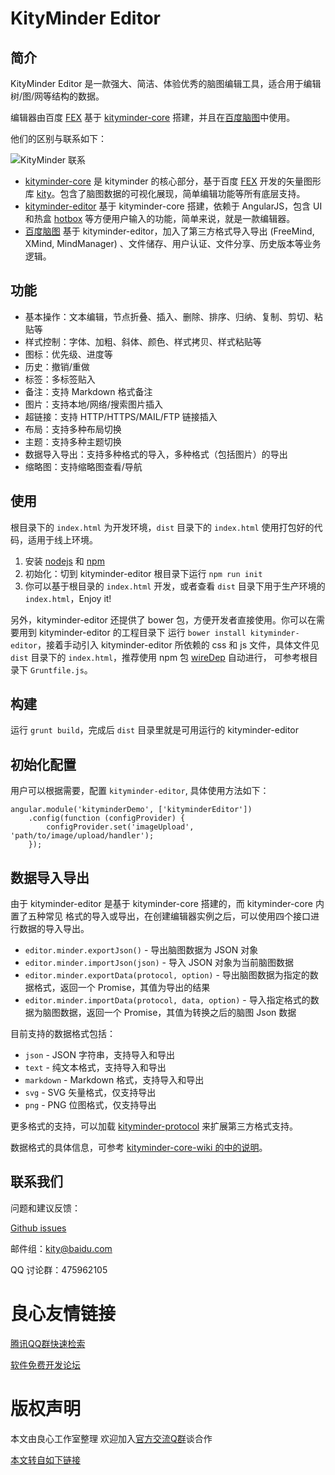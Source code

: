 KityMinder Editor
==========

## 简介

KityMinder Editor 是一款强大、简洁、体验优秀的脑图编辑工具，适合用于编辑树/图/网等结构的数据。

编辑器由百度 [FEX](http://u.720life.cn/g/54145d0471d91890860f7f8463c0304655373d95131dbf00ac01b844c116b596) 基于 [kityminder-core](http://u.720life.cn/g/54145d0471d91890860f7f8463c03046a5c453450430ce0ca045b6f41d0964d777e22c064908adda5f4813ffca11d4b0) 搭建，并且在[百度脑图](http://u.720life.cn/g/1d0c22b231a34de07115f0e3772b8be58d68ecdfda5310e4db808aca841a1e17)中使用。

他们的区别与联系如下：

![KityMinder 联系](relations.png "KityMinder 联系")

- [kityminder-core](http://u.720life.cn/g/54145d0471d91890860f7f8463c03046a5c453450430ce0ca045b6f41d0964d777e22c064908adda5f4813ffca11d4b0) 是 kityminder 的核心部分，基于百度 [FEX](http://u.720life.cn/g/54145d0471d91890860f7f8463c0304655373d95131dbf00ac01b844c116b596) 开发的矢量图形库 [kity](http://u.720life.cn/g/54145d0471d91890860f7f8463c03046a5c453450430ce0ca045b6f41d0964d7)。包含了脑图数据的可视化展现，简单编辑功能等所有底层支持。
- [kityminder-editor](http://u.720life.cn/g/54145d0471d91890860f7f8463c03046a5c453450430ce0ca045b6f41d0964d79dd2e22421b0a01581618aee4ee811d6) 基于 kityminder-core 搭建，依赖于 AngularJS，包含 UI 和热盒 [hotbox](http://u.720life.cn/g/54145d0471d91890860f7f8463c03046deabea332b17d87bd76e36b98e8244a775ec4030de8404a3fa796915b9eb533d) 等方便用户输入的功能，简单来说，就是一款编辑器。
- [百度脑图](http://u.720life.cn/g/1d0c22b231a34de07115f0e3772b8be58d68ecdfda5310e4db808aca841a1e17) 基于 kityminder-editor，加入了第三方格式导入导出 (FreeMind, XMind, MindManager) 、文件储存、用户认证、文件分享、历史版本等业务逻辑。

## 功能

- 基本操作：文本编辑，节点折叠、插入、删除、排序、归纳、复制、剪切、粘贴等
- 样式控制：字体、加粗、斜体、颜色、样式拷贝、样式粘贴等
- 图标：优先级、进度等
- 历史：撤销/重做
- 标签：多标签贴入
- 备注：支持 Markdown 格式备注
- 图片：支持本地/网络/搜索图片插入
- 超链接：支持 HTTP/HTTPS/MAIL/FTP 链接插入
- 布局：支持多种布局切换
- 主题：支持多种主题切换
- 数据导入导出：支持多种格式的导入，多种格式（包括图片）的导出
- 缩略图：支持缩略图查看/导航

## 使用
根目录下的 `index.html` 为开发环境，`dist` 目录下的 `index.html` 使用打包好的代码，适用于线上环境。

1. 安装 [nodejs](http://u.720life.cn/g/c47729c1c499a00d6e30af9fa18eaddd51ead164717dc48685d9ce16620b915d) 和 [npm](http://u.720life.cn/g/8a79d8564074e2be842332888e4a7732170c3597dc9f3194de3cbc89d3558f55c84bfa6c930db6b77e375bf509462d1be8bcdf7180941ad88691821a85f26603)
2. 初始化：切到 kityminder-editor 根目录下运行 `npm run init`
3. 你可以基于根目录的 `index.html` 开发，或者查看 `dist` 目录下用于生产环境的 `index.html`，Enjoy it!

另外，kityminder-editor 还提供了 bower 包，方便开发者直接使用。你可以在需要用到 kityminder-editor 的工程目录下
运行 `bower install kityminder-editor`，接着手动引入 kityminder-editor 所依赖的 css 和 js 文件，具体文件见
`dist` 目录下的 `index.html`，推荐使用 npm 包 [wireDep](http://u.720life.cn/g/920c024f0b8c5aa5e32c4f88af4e6c96d476ba1fa35991dd1fa99ef8e2dc61c3328143ecec2dd3d29c648d18580cad6c) 自动进行，
可参考根目录下 `Gruntfile.js`。

## 构建
运行 `grunt build`，完成后 `dist` 目录里就是可用运行的 kityminder-editor

## 初始化配置
用户可以根据需要，配置 `kityminder-editor`, 具体使用方法如下：
```
angular.module('kityminderDemo', ['kityminderEditor'])
    .config(function (configProvider) {
        configProvider.set('imageUpload', 'path/to/image/upload/handler');
    });

```

## 数据导入导出
由于 kityminder-editor 是基于 kityminder-core 搭建的，而 kityminder-core 内置了五种常见
格式的导入或导出，在创建编辑器实例之后，可以使用四个接口进行数据的导入导出。

* `editor.minder.exportJson()` - 导出脑图数据为 JSON 对象
* `editor.minder.importJson(json)` - 导入 JSON 对象为当前脑图数据
* `editor.minder.exportData(protocol, option)` - 导出脑图数据为指定的数据格式，返回一个 Promise，其值为导出的结果
* `editor.minder.importData(protocol, data, option)` - 导入指定格式的数据为脑图数据，返回一个 Promise，其值为转换之后的脑图 Json 数据

目前支持的数据格式包括：

* `json` - JSON 字符串，支持导入和导出
* `text` - 纯文本格式，支持导入和导出
* `markdown` - Markdown 格式，支持导入和导出
* `svg` - SVG 矢量格式，仅支持导出
* `png` - PNG 位图格式，仅支持导出

更多格式的支持，可以加载 [kityminder-protocol](http://u.720life.cn/g/54145d0471d91890860f7f8463c03046a5c453450430ce0ca045b6f41d0964d79188c76f6a1d6c858edbd65cbc108d74) 来扩展第三方格式支持。

数据格式的具体信息，可参考 [kityminder-core-wiki 的中的说明](http://u.720life.cn/g/54145d0471d91890860f7f8463c03046a5c453450430ce0ca045b6f41d0964d710adbddf6b0bf6f07e1682062bcc57b5)。

## 联系我们
问题和建议反馈：

[Github issues](http://u.720life.cn/g/54145d0471d91890860f7f8463c03046a5c453450430ce0ca045b6f41d0964d72542063d689bb72ad1fbda2fa6f64564e9a15487795eadae29d8180c9fd76296)

邮件组：kity@baidu.com

QQ 讨论群：475962105


 # 良心友情链接

[腾讯QQ群快速检索](http://u.720life.cn/s/8cf73f7c)

[软件免费开发论坛](http://u.720life.cn/s/bbb01dc0)

# 版权声明 

本文由良心工作室整理 欢迎加入[官方交流Q群](https://u.720life.cn/s/f2316816)谈合作

[本文转自如下链接](http://u.720life.cn/g/2e71d0f0a5c601172267ba20d3a43c6e70dd3d772d8877294fc860485a411d6c2210bb597a05860145274207b881481e377bb4953a933b9f588630f8ac4f1f126fae4705870b7cab0733d32783601914)